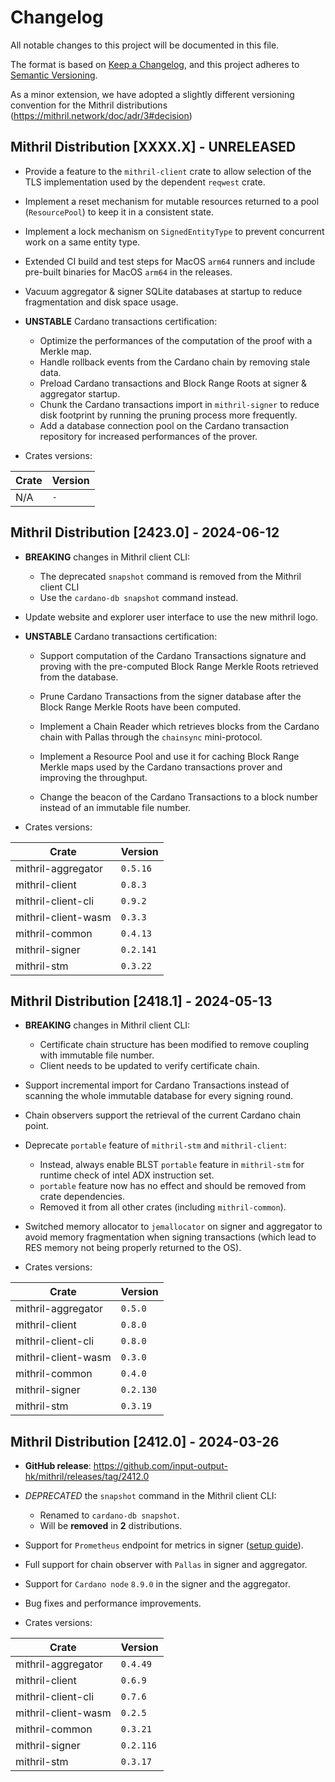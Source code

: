 # Changelog

All notable changes to this project will be documented in this file.

The format is based on [Keep a Changelog](https://keepachangelog.com/en/1.0.0/),
and this project adheres to [Semantic Versioning](https://semver.org/spec/v2.0.0.html).

As a minor extension, we have adopted a slightly different versioning convention for the Mithril distributions (<https://mithril.network/doc/adr/3#decision>)

## Mithril Distribution [XXXX.X] - UNRELEASED

- Provide a feature to the `mithril-client` crate to allow selection of the TLS implementation used by the dependent `reqwest` crate.

- Implement a reset mechanism for mutable resources returned to a pool (`ResourcePool`) to keep it in a consistent state.

- Implement a lock mechanism on `SignedEntityType` to prevent concurrent work on a same entity type.

- Extended CI build and test steps for MacOS `arm64` runners and include pre-built binaries for MacOS `arm64` in the releases.

- Vacuum aggregator & signer SQLite databases at startup to reduce fragmentation and disk space usage.

- **UNSTABLE** Cardano transactions certification:
  - Optimize the performances of the computation of the proof with a Merkle map.
  - Handle rollback events from the Cardano chain by removing stale data.
  - Preload Cardano transactions and Block Range Roots at signer & aggregator startup.
  - Chunk the Cardano transactions import in `mithril-signer` to reduce disk footprint by running the pruning process more frequently.
  - Add a database connection pool on the Cardano transaction repository for increased performances of the prover.

- Crates versions:

|  Crate  |  Version  |
|---------- |-------------|
| N/A | `-` |

## Mithril Distribution [2423.0] - 2024-06-12

- **BREAKING** changes in Mithril client CLI:
  - The deprecated `snapshot` command is removed from the Mithril client CLI
  - Use the `cardano-db snapshot` command instead.

- Update website and explorer user interface to use the new mithril logo.

- **UNSTABLE** Cardano transactions certification:
  - Support computation of the Cardano Transactions signature and proving with the pre-computed Block Range Merkle Roots retrieved from the database.

  - Prune Cardano Transactions from the signer database after the Block Range Merkle Roots have been computed.

  - Implement a Chain Reader which retrieves blocks from the Cardano chain with Pallas through the `chainsync` mini-protocol.

  - Implement a Resource Pool and use it for caching Block Range Merkle maps used by the Cardano transactions prover and improving the throughput.

  - Change the beacon of the Cardano Transactions to a block number instead of an immutable file number.

- Crates versions:

|  Crate  |  Version  |
|---------- |-------------|
| mithril-aggregator | `0.5.16` |
| mithril-client | `0.8.3` |
| mithril-client-cli | `0.9.2` |
| mithril-client-wasm | `0.3.3` |
| mithril-common | `0.4.13` |
| mithril-signer | `0.2.141` |
| mithril-stm | `0.3.22` |

## Mithril Distribution [2418.1] - 2024-05-13

- **BREAKING** changes in Mithril client CLI:
  - Certificate chain structure has been modified to remove coupling with immutable file number.
  - Client needs to be updated to verify certificate chain.

- Support incremental import for Cardano Transactions instead of scanning the whole immutable database for every signing round.

- Chain observers support the retrieval of the current Cardano chain point.

- Deprecate `portable` feature of `mithril-stm` and `mithril-client`:
  - Instead, always enable BLST `portable` feature in `mithril-stm` for runtime check of intel ADX instruction set.
  - `portable` feature now has no effect and should be removed from crate dependencies.
  - Removed it from all other crates (including `mithril-common`).

- Switched memory allocator to `jemallocator` on signer and aggregator to avoid memory fragmentation when signing transactions (which lead to RES memory not being properly returned to the OS).

- Crates versions:

|  Crate  |  Version  |
|---------- |-------------|
| mithril-aggregator | `0.5.0` |
| mithril-client | `0.8.0` |
| mithril-client-cli | `0.8.0` |
| mithril-client-wasm | `0.3.0` |
| mithril-common | `0.4.0` |
| mithril-signer | `0.2.130` |
| mithril-stm | `0.3.19` |

## Mithril Distribution [2412.0] - 2024-03-26

- **GitHub release**: <https://github.com/input-output-hk/mithril/releases/tag/2412.0>

- _DEPRECATED_ the `snapshot` command in the Mithril client CLI:
  - Renamed to `cardano-db snapshot`.
  - Will be **removed** in **2** distributions.

- Support for `Prometheus` endpoint for metrics in signer ([setup guide](https://mithril.network/doc/next/manual/getting-started/run-signer-node#activate-prometheus-endpoint)).

- Full support for chain observer with `Pallas` in signer and aggregator.

- Support for `Cardano node` `8.9.0` in the signer and the aggregator.

- Bug fixes and performance improvements.

- Crates versions:

|  Crate  |  Version  |
|---------- |-------------|
| mithril-aggregator | `0.4.49` |
| mithril-client | `0.6.9` |
| mithril-client-cli | `0.7.6` |
| mithril-client-wasm | `0.2.5` |
| mithril-common | `0.3.21` |
| mithril-signer | `0.2.116` |
| mithril-stm | `0.3.17` |
